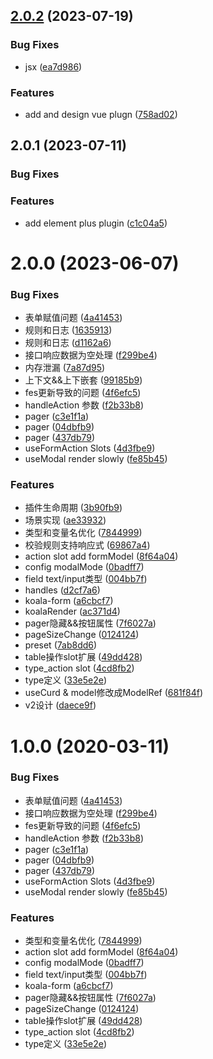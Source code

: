 ## [2.0.2](https://github.com/WeBankFinTech/KoalaForm/compare/v2.0.1...v2.0.2) (2023-07-19)


### Bug Fixes

* jsx ([ea7d986](https://github.com/WeBankFinTech/KoalaForm/commit/ea7d986b4ff65d0b83bc93181acc07c9e721f4b9))


### Features

* add and design vue plugn ([758ad02](https://github.com/WeBankFinTech/KoalaForm/commit/758ad02944731a0937674588ff531f8798ea3215))



## 2.0.1 (2023-07-11)


### Bug Fixes

### Features

* add element plus plugin ([c1c04a5](https://github.com/WeBankFinTech/KoalaForm/commit/c1c04a582a202db0c04952df5b2857661b2a5261))


# 2.0.0 (2023-06-07)


### Bug Fixes

* 表单赋值问题 ([4a41453](https://github.com/WeBankFinTech/KoalaForm/commit/4a41453ee836362e265a587e0d39e7fe6944230e))
* 规则和日志 ([1635913](https://github.com/WeBankFinTech/KoalaForm/commit/1635913ab0efc3b8fb785d9f252cf86bce1f490c))
* 规则和日志 ([d1162a6](https://github.com/WeBankFinTech/KoalaForm/commit/d1162a648e82823db85a90733d0a9d3cd0d1a5eb))
* 接口响应数据为空处理 ([f299be4](https://github.com/WeBankFinTech/KoalaForm/commit/f299be4e9cd9e530507e78db39694d9e73f9c010))
* 内存泄漏 ([7a87d95](https://github.com/WeBankFinTech/KoalaForm/commit/7a87d952fa540100014e399a0bb9208ebf5fb768))
* 上下文&&上下嵌套 ([99185b9](https://github.com/WeBankFinTech/KoalaForm/commit/99185b973c7edf463b1fe4806a37eff33215b0b3))
* fes更新导致的问题 ([4f6efc5](https://github.com/WeBankFinTech/KoalaForm/commit/4f6efc5bf608d0b20d9b33005fc0b3c906d9ba94))
* handleAction 参数 ([f2b33b8](https://github.com/WeBankFinTech/KoalaForm/commit/f2b33b8c50f79c84eb2193f88a32cd8727cc15aa))
* pager ([c3e1f1a](https://github.com/WeBankFinTech/KoalaForm/commit/c3e1f1ac62d72821012826ce8d4a192673070608))
* pager ([04dbfb9](https://github.com/WeBankFinTech/KoalaForm/commit/04dbfb93d040dc4036ef6f2168acac167e487d92))
* pager ([437db79](https://github.com/WeBankFinTech/KoalaForm/commit/437db79c1b37ef2a898d773bc21f4abd09a2d77e))
* useFormAction Slots ([4d3fbe9](https://github.com/WeBankFinTech/KoalaForm/commit/4d3fbe9c21504bb059cbfd0b1794093f65b2bd84))
* useModal render slowly ([fe85b45](https://github.com/WeBankFinTech/KoalaForm/commit/fe85b4552ce3770a16485e81817fb21c4fcf8cfc))


### Features

* 插件生命周期 ([3b90fb9](https://github.com/WeBankFinTech/KoalaForm/commit/3b90fb93730939fbe3105055b745aaa0201b60dd))
* 场景实现 ([ae33932](https://github.com/WeBankFinTech/KoalaForm/commit/ae33932499dfac3352ac21fa088d9ffd3f220865))
* 类型和变量名优化 ([7844999](https://github.com/WeBankFinTech/KoalaForm/commit/7844999f6f4747eea435db9ee10fa618d5ac711a))
* 校验规则支持响应式 ([69867a4](https://github.com/WeBankFinTech/KoalaForm/commit/69867a43d3b54b81cc83946892bc04bfcb54ad34))
* action slot  add formModel ([8f64a04](https://github.com/WeBankFinTech/KoalaForm/commit/8f64a0474700578f031f4dc6f9214c0af0043f96))
* config modalMode ([0badff7](https://github.com/WeBankFinTech/KoalaForm/commit/0badff73504e876bc0bfc0227ed44b5849947157))
* field  text/input类型 ([004bb7f](https://github.com/WeBankFinTech/KoalaForm/commit/004bb7f64bd32246f0c9f94ec7e5cb18959df99c))
* handles ([d2cf7a6](https://github.com/WeBankFinTech/KoalaForm/commit/d2cf7a644c475a1d0093d089e507ce4cea37b313))
* koala-form ([a6cbcf7](https://github.com/WeBankFinTech/KoalaForm/commit/a6cbcf79b505669bda7056992f478088db29aa83))
* koalaRender ([ac371d4](https://github.com/WeBankFinTech/KoalaForm/commit/ac371d4f6258c72a15da7a82382979023ccc2278))
* pager隐藏&&按钮属性 ([7f6027a](https://github.com/WeBankFinTech/KoalaForm/commit/7f6027acdb118cb5112a6183ba51b2d32a9df900))
* pageSizeChange ([0124124](https://github.com/WeBankFinTech/KoalaForm/commit/01241247e7ac6f2f1c364673eaf7c9b570ae0b5a))
* preset ([7ab8dd6](https://github.com/WeBankFinTech/KoalaForm/commit/7ab8dd653d3e86859bc005f28cb8451921250c35))
* table操作slot扩展 ([49dd428](https://github.com/WeBankFinTech/KoalaForm/commit/49dd428ada2913509ee6d77843eb688256fefa76))
* type_action slot ([4cd8fb2](https://github.com/WeBankFinTech/KoalaForm/commit/4cd8fb236ee6a8cc45bb3ba0aa061ed1489838d1))
* type定义 ([33e5e2e](https://github.com/WeBankFinTech/KoalaForm/commit/33e5e2ebcd84e23df773a485a51b040270ac19b2))
* useCurd & model修改成ModelRef ([681f84f](https://github.com/WeBankFinTech/KoalaForm/commit/681f84f28ae06f61a47405681a95e3bf2c8e8eb0))
* v2设计 ([daece9f](https://github.com/WeBankFinTech/KoalaForm/commit/daece9fd3d50f1700baeb6710bfb72bf8a88cf9a))



# 1.0.0 (2020-03-11)


### Bug Fixes

* 表单赋值问题 ([4a41453](https://github.com/WeBankFinTech/KoalaForm/commit/4a41453ee836362e265a587e0d39e7fe6944230e))
* 接口响应数据为空处理 ([f299be4](https://github.com/WeBankFinTech/KoalaForm/commit/f299be4e9cd9e530507e78db39694d9e73f9c010))
* fes更新导致的问题 ([4f6efc5](https://github.com/WeBankFinTech/KoalaForm/commit/4f6efc5bf608d0b20d9b33005fc0b3c906d9ba94))
* handleAction 参数 ([f2b33b8](https://github.com/WeBankFinTech/KoalaForm/commit/f2b33b8c50f79c84eb2193f88a32cd8727cc15aa))
* pager ([c3e1f1a](https://github.com/WeBankFinTech/KoalaForm/commit/c3e1f1ac62d72821012826ce8d4a192673070608))
* pager ([04dbfb9](https://github.com/WeBankFinTech/KoalaForm/commit/04dbfb93d040dc4036ef6f2168acac167e487d92))
* pager ([437db79](https://github.com/WeBankFinTech/KoalaForm/commit/437db79c1b37ef2a898d773bc21f4abd09a2d77e))
* useFormAction Slots ([4d3fbe9](https://github.com/WeBankFinTech/KoalaForm/commit/4d3fbe9c21504bb059cbfd0b1794093f65b2bd84))
* useModal render slowly ([fe85b45](https://github.com/WeBankFinTech/KoalaForm/commit/fe85b4552ce3770a16485e81817fb21c4fcf8cfc))


### Features

* 类型和变量名优化 ([7844999](https://github.com/WeBankFinTech/KoalaForm/commit/7844999f6f4747eea435db9ee10fa618d5ac711a))
* action slot  add formModel ([8f64a04](https://github.com/WeBankFinTech/KoalaForm/commit/8f64a0474700578f031f4dc6f9214c0af0043f96))
* config modalMode ([0badff7](https://github.com/WeBankFinTech/KoalaForm/commit/0badff73504e876bc0bfc0227ed44b5849947157))
* field  text/input类型 ([004bb7f](https://github.com/WeBankFinTech/KoalaForm/commit/004bb7f64bd32246f0c9f94ec7e5cb18959df99c))
* koala-form ([a6cbcf7](https://github.com/WeBankFinTech/KoalaForm/commit/a6cbcf79b505669bda7056992f478088db29aa83))
* pager隐藏&&按钮属性 ([7f6027a](https://github.com/WeBankFinTech/KoalaForm/commit/7f6027acdb118cb5112a6183ba51b2d32a9df900))
* pageSizeChange ([0124124](https://github.com/WeBankFinTech/KoalaForm/commit/01241247e7ac6f2f1c364673eaf7c9b570ae0b5a))
* table操作slot扩展 ([49dd428](https://github.com/WeBankFinTech/KoalaForm/commit/49dd428ada2913509ee6d77843eb688256fefa76))
* type_action slot ([4cd8fb2](https://github.com/WeBankFinTech/KoalaForm/commit/4cd8fb236ee6a8cc45bb3ba0aa061ed1489838d1))
* type定义 ([33e5e2e](https://github.com/WeBankFinTech/KoalaForm/commit/33e5e2ebcd84e23df773a485a51b040270ac19b2))
